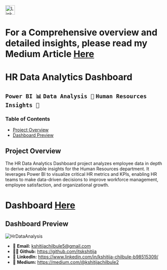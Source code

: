<a href="https://www.linkedin.com/in/kshitija-chilbule-b98515309/" target="_blank">
  <img src="https://img.shields.io/badge/LinkedIn-Connect-blue?style=flat&logo=linkedin" alt="LinkedIn Badge" style="height: 30px; width: auto;">
</a>

# For a Comprehensive overview and detailed insights, please read my Medium Article [Here](https://medium.com/@kshitijachilbule2/predicting-employee-behavior-hr-analytics-8619586ea867)

# **HR Data Analytics Dashboard**

## `Power BI 📊` `Data Analysis 💼` `Human Resources Insights 👥`

### **Table of Contents**
- [Project Overview](#project-overview)
- [Dashboard Preview](#dashboard-preview)

## **Project Overview**
The HR Data Analytics Dashboard project analyzes employee data in depth to derive actionable insights for the Human Resources department. It leverages Power BI to visualize critical HR metrics and KPIs, enabling HR teams to make data-driven decisions to improve workforce management, employee satisfaction, and organizational growth.


# Dashboard [Here](https://github.com/itskshitija/HR-Data-Analysis/blob/main/HR%20Data%20Analytics%20dashboard.pbix)




## **Dashboard Preview**

![HrDataAnalysis](https://github.com/user-attachments/assets/5d67dc9d-e75f-4174-a8df-7c713276e156)


- 📩 <b>Email:</b> kshitijachilbule5@gmail.com
- 👩‍💻 <b>Github:</b> https://github.com/itskshitija
- 📶 <b>LinkedIn:</b> https://www.linkedin.com/in/kshitija-chilbule-b98515309/
- 📖 <b>Medium:</b> https://medium.com/@kshitijachilbule2
